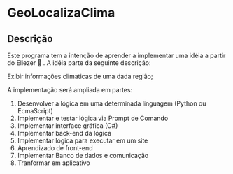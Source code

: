 # GeoLocalizaClima

## Descrição

Este programa tem a intenção de aprender a implementar uma idéia a partir do Eliezer :tada: .
A idéia parte da seguinte descrição:

Exibir informações climaticas de uma dada região;

A implementação será ampliada em partes:
1. Desenvolver a lógica em uma determinada linguagem (Python ou EcmaScript)
2. Implementar e testar lógica via Prompt de Comando
3. Implementar interface gráfica (C#)
4. Implementar back-end da lógica
5. Implementar lógica para executar em um site
6. Aprendizado de front-end
7. Implementar Banco de dados e comunicação
8. Tranformar em aplicativo
